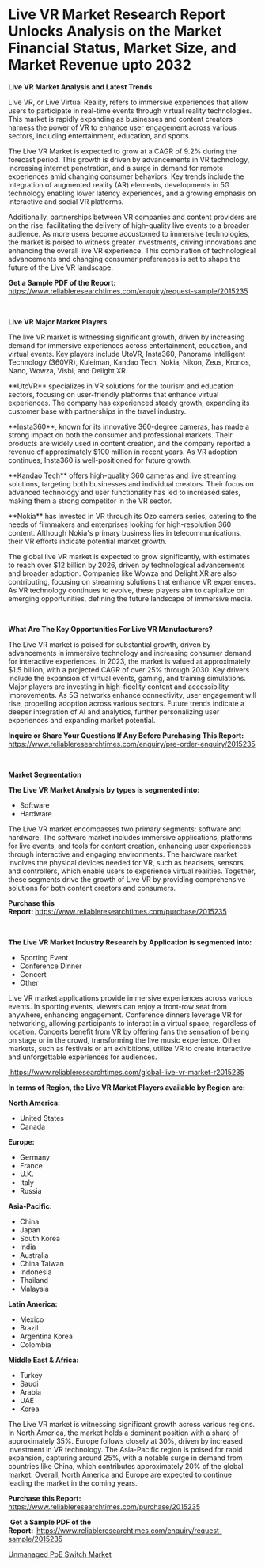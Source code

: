 <p><h1>Live VR Market Research Report Unlocks Analysis on the Market Financial Status, Market Size, and Market Revenue upto 2032</h1></p><p><strong>Live VR Market Analysis and Latest Trends</strong></p>
<p><p>Live VR, or Live Virtual Reality, refers to immersive experiences that allow users to participate in real-time events through virtual reality technologies. This market is rapidly expanding as businesses and content creators harness the power of VR to enhance user engagement across various sectors, including entertainment, education, and sports.</p><p>The Live VR Market is expected to grow at a CAGR of 9.2% during the forecast period. This growth is driven by advancements in VR technology, increasing internet penetration, and a surge in demand for remote experiences amid changing consumer behaviors. Key trends include the integration of augmented reality (AR) elements, developments in 5G technology enabling lower latency experiences, and a growing emphasis on interactive and social VR platforms.</p><p>Additionally, partnerships between VR companies and content providers are on the rise, facilitating the delivery of high-quality live events to a broader audience. As more users become accustomed to immersive technologies, the market is poised to witness greater investments, driving innovations and enhancing the overall live VR experience. This combination of technological advancements and changing consumer preferences is set to shape the future of the Live VR landscape.</p></p>
<p><strong>Get a Sample PDF of the Report:&nbsp;</strong> <a href="https://www.reliableresearchtimes.com/enquiry/request-sample/2015235?utm_campaign=3585&utm_medium=2&utm_source=Github&utm_content=ia&utm_term=08042025&utm_id=live-vr">https://www.reliableresearchtimes.com/enquiry/request-sample/2015235</a></p>
<p>&nbsp;</p>
<p><strong>Live VR Major Market Players</strong></p>
<p><p>The live VR market is witnessing significant growth, driven by increasing demand for immersive experiences across entertainment, education, and virtual events. Key players include UtoVR, Insta360, Panorama Intelligent Technology (360VR), Kuleiman, Kandao Tech, Nokia, Nikon, Zeus, Kronos, Nano, Wowza, Visbi, and Delight XR.</p><p>**UtoVR** specializes in VR solutions for the tourism and education sectors, focusing on user-friendly platforms that enhance virtual experiences. The company has experienced steady growth, expanding its customer base with partnerships in the travel industry. </p><p>**Insta360**, known for its innovative 360-degree cameras, has made a strong impact on both the consumer and professional markets. Their products are widely used in content creation, and the company reported a revenue of approximately $100 million in recent years. As VR adoption continues, Insta360 is well-positioned for future growth.</p><p>**Kandao Tech** offers high-quality 360 cameras and live streaming solutions, targeting both businesses and individual creators. Their focus on advanced technology and user functionality has led to increased sales, making them a strong competitor in the VR sector.</p><p>**Nokia** has invested in VR through its Ozo camera series, catering to the needs of filmmakers and enterprises looking for high-resolution 360 content. Although Nokia's primary business lies in telecommunications, their VR efforts indicate potential market growth.</p><p>The global live VR market is expected to grow significantly, with estimates to reach over $12 billion by 2026, driven by technological advancements and broader adoption. Companies like Wowza and Delight XR are also contributing, focusing on streaming solutions that enhance VR experiences. As VR technology continues to evolve, these players aim to capitalize on emerging opportunities, defining the future landscape of immersive media.</p></p>
<p>&nbsp;</p>
<p><strong>What Are The Key Opportunities For Live VR Manufacturers?</strong></p>
<p><p>The Live VR market is poised for substantial growth, driven by advancements in immersive technology and increasing consumer demand for interactive experiences. In 2023, the market is valued at approximately $1.5 billion, with a projected CAGR of over 25% through 2030. Key drivers include the expansion of virtual events, gaming, and training simulations. Major players are investing in high-fidelity content and accessibility improvements. As 5G networks enhance connectivity, user engagement will rise, propelling adoption across various sectors. Future trends indicate a deeper integration of AI and analytics, further personalizing user experiences and expanding market potential.</p></p>
<p><strong>Inquire or Share Your Questions If Any Before Purchasing This Report:</strong> <a href="https://www.reliableresearchtimes.com/enquiry/pre-order-enquiry/2015235?utm_campaign=3585&utm_medium=2&utm_source=Github&utm_content=ia&utm_term=08042025&utm_id=live-vr">https://www.reliableresearchtimes.com/enquiry/pre-order-enquiry/2015235</a></p>
<p>&nbsp;</p>
<p><strong>Market Segmentation</strong></p>
<p><strong>The Live VR Market Analysis by types is segmented into:</strong></p>
<p><ul><li>Software</li><li>Hardware</li></ul></p>
<p><p>The Live VR market encompasses two primary segments: software and hardware. The software market includes immersive applications, platforms for live events, and tools for content creation, enhancing user experiences through interactive and engaging environments. The hardware market involves the physical devices needed for VR, such as headsets, sensors, and controllers, which enable users to experience virtual realities. Together, these segments drive the growth of Live VR by providing comprehensive solutions for both content creators and consumers.</p></p>
<p><strong>Purchase this Report:&nbsp;</strong><a href="https://www.reliableresearchtimes.com/purchase/2015235?utm_campaign=3585&utm_medium=2&utm_source=Github&utm_content=ia&utm_term=08042025&utm_id=live-vr">https://www.reliableresearchtimes.com/purchase/2015235</a></p>
<p>&nbsp;</p>
<p><strong>The Live VR Market Industry Research by Application is segmented into:</strong></p>
<p><ul><li>Sporting Event</li><li>Conference Dinner</li><li>Concert</li><li>Other</li></ul></p>
<p><p>Live VR market applications provide immersive experiences across various events. In sporting events, viewers can enjoy a front-row seat from anywhere, enhancing engagement. Conference dinners leverage VR for networking, allowing participants to interact in a virtual space, regardless of location. Concerts benefit from VR by offering fans the sensation of being on stage or in the crowd, transforming the live music experience. Other markets, such as festivals or art exhibitions, utilize VR to create interactive and unforgettable experiences for audiences.</p></p>
<p><a href="https://www.reliableresearchtimes.com/global-live-vr-market-r2015235?utm_campaign=3585&utm_medium=2&utm_source=Github&utm_content=ia&utm_term=08042025&utm_id=live-vr">&nbsp;https://www.reliableresearchtimes.com/global-live-vr-market-r2015235</a></p>
<p><strong>In terms of Region, the Live VR Market Players available by Region are:</strong></p>
<p>
    <p> <strong> North America: </strong>
        <ul>
            <li>United States</li>
            <li>Canada</li>
        </ul>
        </p> 
    <p> <strong> Europe: </strong>
        <ul>
            <li>Germany</li>
            <li>France</li>
            <li>U.K.</li>
            <li>Italy</li>
            <li>Russia</li>
        </ul>
        </p> 
    <p> <strong> Asia-Pacific: </strong>
        <ul>
            <li>China</li>
            <li>Japan</li>
            <li>South Korea</li>
            <li>India</li>
            <li>Australia</li>
            <li>China Taiwan</li>
            <li>Indonesia</li>
            <li>Thailand</li>
            <li>Malaysia</li>
        </ul>
        </p> 
    <p> <strong> Latin America: </strong>
        <ul>
            <li>Mexico</li>
            <li>Brazil</li>
            <li>Argentina Korea</li>
            <li>Colombia</li>
        </ul>
        </p> 
    <p> <strong> Middle East & Africa: </strong>
        <ul>
            <li>Turkey</li>
            <li>Saudi</li>
            <li>Arabia</li>
            <li>UAE</li>
            <li>Korea</li>
        </ul>
    </p>
    </p>
<p><p>The Live VR market is witnessing significant growth across various regions. In North America, the market holds a dominant position with a share of approximately 35%. Europe follows closely at 30%, driven by increased investment in VR technology. The Asia-Pacific region is poised for rapid expansion, capturing around 25%, with a notable surge in demand from countries like China, which contributes approximately 20% of the global market. Overall, North America and Europe are expected to continue leading the market in the coming years.</p></p>
<p><strong>Purchase this Report: </strong><a href="https://www.reliableresearchtimes.com/purchase/2015235?utm_campaign=3585&utm_medium=2&utm_source=Github&utm_content=ia&utm_term=08042025&utm_id=live-vr">https://www.reliableresearchtimes.com/purchase/2015235</a></p>
<p>&nbsp;<strong>Get a Sample PDF of the Report:&nbsp;&nbsp;</strong><a href="https://www.reliableresearchtimes.com/enquiry/request-sample/2015235?utm_campaign=3585&utm_medium=2&utm_source=Github&utm_content=ia&utm_term=08042025&utm_id=live-vr">https://www.reliableresearchtimes.com/enquiry/request-sample/2015235</a></p>
<p><strong></strong></p>
<p><p><a href="https://github.com/yepezkommakp/Market-Research-Report-List-1/blob/main/unmanaged-poe-switch-market.md?utm_campaign=3585&utm_medium=2&utm_source=Github&utm_content=ia&utm_term=08042025&utm_id=live-vr">Unmanaged PoE Switch Market</a></p></p>